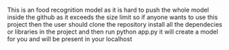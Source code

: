 This is an food recognition model
as it is hard to push the whole model inside the github as it exceeds the size limit
so if anyone wants to use this project 
then the user should clone the repository
install all the dependecies or libraries in the project
and then run python app.py
it will create a model for you and will be present in your localhost
